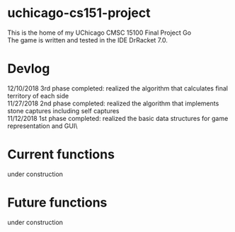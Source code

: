 # uchicago-cs151-project
This is the home of my UChicago CMSC 15100 Final Project Go\
The game is written and tested in the IDE DrRacket 7.0.


# Devlog
12/10/2018 3rd phase completed: realized the algorithm that calculates final territory of each side\
11/27/2018 2nd phase completed: realized the algorithm that implements stone captures including self captures\
11/12/2018 1st phase completed: realized the basic data structures for game representation and GUI\

# Current functions
under construction



# Future functions
under construction


